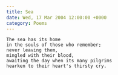 ```yaml
---
title: Sea
date: Wed, 17 Mar 2004 12:00:00 +0000
category: Poems
---
```


    The sea has its home  
    in the souls of those who remember;  
    never leaving them,  
    mingled with their blood,  
    awaiting the day when its many pilgrims  
    hearken to their heart's thirsty cry.


